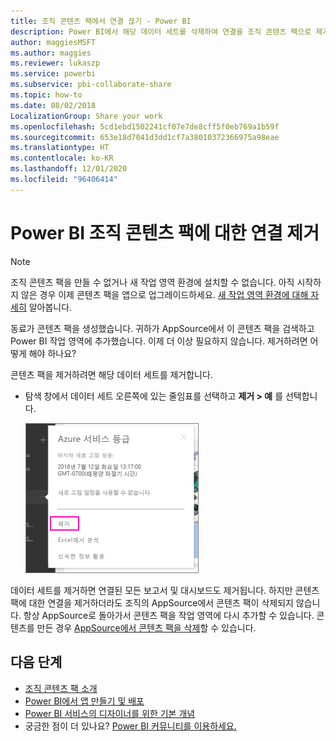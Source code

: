 ```yaml
---
title: 조직 콘텐츠 팩에서 연결 끊기 - Power BI
description: Power BI에서 해당 데이터 세트를 삭제하여 연결을 조직 콘텐츠 팩으로 제거에 대해 알아보세요.
author: maggiesMSFT
ms.author: maggies
ms.reviewer: lukaszp
ms.service: powerbi
ms.subservice: pbi-collaborate-share
ms.topic: how-to
ms.date: 08/02/2018
LocalizationGroup: Share your work
ms.openlocfilehash: 5cd1ebd1502241cf07e7de8cff5f0eb769a1b59f
ms.sourcegitcommit: 653e18d7041d3dd1cf7a38010372366975a98eae
ms.translationtype: HT
ms.contentlocale: ko-KR
ms.lasthandoff: 12/01/2020
ms.locfileid: "96406414"
---
```

# <a name="remove-your-connection-to-a-power-bi-organizational-content-pack"></a>Power BI 조직 콘텐츠 팩에 대한 연결 제거

> [!NOTE]
> 조직 콘텐츠 팩을 만들 수 없거나 새 작업 영역 환경에 설치할 수 없습니다. 아직 시작하지 않은 경우 이제 콘텐츠 팩을 앱으로 업그레이드하세요. [새 작업 영역 환경에 대해 자세히](service-create-the-new-workspaces.md) 알아봅니다.
> 

동료가 콘텐츠 팩을 생성했습니다. 귀하가 AppSource에서 이 콘텐츠 팩을 검색하고 Power BI 작업 영역에 추가했습니다. 이제 더 이상 필요하지 않습니다.  제거하려면 어떻게 해야 하나요?

콘텐츠 팩을 제거하려면 해당 데이터 세트를 제거합니다.  

* 탐색 창에서 데이터 세트 오른쪽에 있는 줄임표를 선택하고 **제거 \> 예** 를 선택합니다.  
  
  ![콘텐츠 팩 제거](media/service-organizational-content-pack-disconnect/power-bi-remove-organizational-content-pack-dataset.png)

데이터 세트를 제거하면 연결된 모든 보고서 및 대시보드도 제거됩니다. 하지만 콘텐츠 팩에 대한 연결을 제거하더라도 조직의 AppSource에서 콘텐츠 팩이 삭제되지 않습니다.  항상 AppSource로 돌아가서 콘텐츠 팩을 작업 영역에 다시 추가할 수 있습니다. 콘텐츠를 만든 경우 [AppSource에서 콘텐츠 팩을 삭제](service-organizational-content-pack-manage-update-delete.md)할 수 있습니다.

## <a name="next-steps"></a>다음 단계
* [조직 콘텐츠 팩 소개](service-organizational-content-pack-introduction.md) 
* [Power BI에서 앱 만들기 및 배포](service-create-distribute-apps.md) 
* [Power BI 서비스의 디자이너를 위한 기본 개념](../fundamentals/service-basic-concepts.md)  
* 궁금한 점이 더 있나요? [Power BI 커뮤니티를 이용하세요.](https://community.powerbi.com/)
